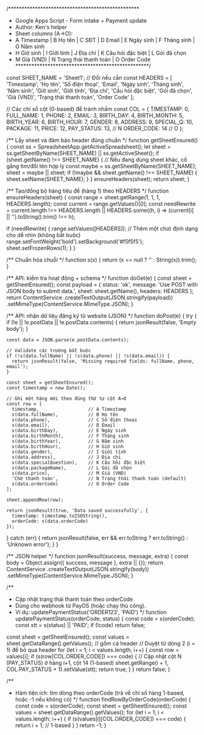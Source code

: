 /*************************************************
 * Google Apps Script - Form intake + Payment update
 * Author: Ken's helper
 * Sheet columns (A→O):
 * A Timestamp | B Họ tên | C SĐT | D Email | E Ngày sinh | F Tháng sinh | G Năm sinh
 * H Giờ sinh | I Giới tính | J Địa chỉ | K Câu hỏi đặc biệt | L Gói đã chọn
 * M Giá (VND) | N Trạng thái thanh toán | O Order Code
 **************************************************/

const SHEET_NAME = 'Sheet1'; // Đổi nếu cần
const HEADERS = [
  'Timestamp', 'Họ tên', 'Số điện thoại', 'Email',
  'Ngày sinh', 'Tháng sinh', 'Năm sinh', 'Giờ sinh',
  'Giới tính', 'Địa chỉ', 'Câu hỏi đặc biệt',
  'Gói đã chọn', 'Giá (VND)', 'Trạng thái thanh toán', 'Order Code'
];

// Các chỉ số cột (0-based) để tránh nhầm
const COL = {
  TIMESTAMP: 0,
  FULL_NAME: 1,
  PHONE: 2,
  EMAIL: 3,
  BIRTH_DAY: 4,
  BIRTH_MONTH: 5,
  BIRTH_YEAR: 6,
  BIRTH_HOUR: 7,
  GENDER: 8,
  ADDRESS: 9,
  SPECIAL_Q: 10,
  PACKAGE: 11,
  PRICE: 12,
  PAY_STATUS: 13, // N
  ORDER_CODE: 14  // O
};

/** Lấy sheet và đảm bảo header đúng chuẩn */
function getSheetEnsured() {
  const ss = SpreadsheetApp.getActiveSpreadsheet();
  let sheet = ss.getSheetByName(SHEET_NAME) || ss.getActiveSheet();
  if (sheet.getName() !== SHEET_NAME) {
    // Nếu đang dùng sheet khác, cố gắng tìm/đổi tên hợp lý
    const maybe = ss.getSheetByName(SHEET_NAME);
    sheet = maybe || sheet;
    if (!maybe && sheet.getName() !== SHEET_NAME) {
      sheet.setName(SHEET_NAME);
    }
  }
  ensureHeaders(sheet);
  return sheet;
}

/** Tạo/đồng bộ hàng tiêu đề (hàng 1) theo HEADERS */
function ensureHeaders(sheet) {
  const range = sheet.getRange(1, 1, 1, HEADERS.length);
  const current = range.getValues()[0];
  const needRewrite =
    current.length !== HEADERS.length ||
    HEADERS.some((h, i) => (current[i] || '').toString().trim() !== h);

  if (needRewrite) {
    range.setValues([HEADERS]);
    // Thêm một chút định dạng cho dễ nhìn (không bắt buộc)
    range.setFontWeight('bold').setBackground('#f5f5f5');
    sheet.setFrozenRows(1);
  }
}

/** Chuẩn hóa chuỗi */
function s(x) {
  return (x == null ? '' : String(x)).trim();
}

/** API: kiểm tra hoạt động + schema */
function doGet(e) {
  const sheet = getSheetEnsured();
  const payload = {
    status: 'ok',
    message: 'Use POST with JSON body to submit data.',
    sheet: sheet.getName(),
    headers: HEADERS
  };
  return ContentService
    .createTextOutput(JSON.stringify(payload))
    .setMimeType(ContentService.MimeType.JSON);
}

/** API: nhận dữ liệu đăng ký từ website (JSON) */
function doPost(e) {
  try {
    if (!e || !e.postData || !e.postData.contents) {
      return jsonResult(false, 'Empty body');
    }

    const data = JSON.parse(e.postData.contents);

    // Validate các trường bắt buộc
    if (!s(data.fullName) || !s(data.phone) || !s(data.email)) {
      return jsonResult(false, 'Missing required fields: fullName, phone, email');
    }

    const sheet = getSheetEnsured();
    const timestamp = new Date();

    // Ghi một hàng mới theo đúng thứ tự cột A→O
    const row = [
      timestamp,                  // A Timestamp
      s(data.fullName),           // B Họ tên
      s(data.phone),              // C Số điện thoại
      s(data.email),              // D Email
      s(data.birthDay),           // E Ngày sinh
      s(data.birthMonth),         // F Tháng sinh
      s(data.birthYear),          // G Năm sinh
      s(data.birthHour),          // H Giờ sinh
      s(data.gender),             // I Giới tính
      s(data.address),            // J Địa chỉ
      s(data.specialQuestion),    // K Câu hỏi đặc biệt
      s(data.packageName),        // L Gói đã chọn
      s(data.price),              // M Giá (VND)
      'Chờ thanh toán',           // N Trạng thái thanh toán (default)
      s(data.orderCode)           // O Order Code
    ];

    sheet.appendRow(row);

    return jsonResult(true, 'Data saved successfully', {
      timestamp: timestamp.toISOString(),
      orderCode: s(data.orderCode)
    });

  } catch (err) {
    return jsonResult(false, err && err.toString ? err.toString() : 'Unknown error');
  }
}

/** JSON helper */
function jsonResult(success, message, extra) {
  const body = Object.assign({ success, message }, extra || {});
  return ContentService
    .createTextOutput(JSON.stringify(body))
    .setMimeType(ContentService.MimeType.JSON);
}

/**
 * Cập nhật trạng thái thanh toán theo orderCode
 * Dùng cho webhook từ PayOS (hoặc chạy thủ công).
 * Ví dụ: updatePaymentStatus('ORDER123', 'PAID')
 */
function updatePaymentStatus(orderCode, status) {
  const code = s(orderCode);
  const stt = s(status) || 'PAID';
  if (!code) return false;

  const sheet = getSheetEnsured();
  const values = sheet.getDataRange().getValues(); // gồm cả header
  // Duyệt từ dòng 2 (i = 1) để bỏ qua header
  for (let i = 1; i < values.length; i++) {
    const row = values[i];
    if (s(row[COL.ORDER_CODE]) === code) {
      // Cập nhật cột N (PAY_STATUS) ở hàng i+1, cột 14 (1-based)
      sheet.getRange(i + 1, COL.PAY_STATUS + 1).setValue(stt);
      return true;
    }
  }
  return false;
}

/**
 * Hàm tiện ích: tìm dòng theo orderCode (trả về chỉ số hàng 1-based, hoặc -1 nếu không có)
 */
function findRowByOrderCode(orderCode) {
  const code = s(orderCode);
  const sheet = getSheetEnsured();
  const values = sheet.getDataRange().getValues();
  for (let i = 1; i < values.length; i++) {
    if (s(values[i][COL.ORDER_CODE]) === code) {
      return i + 1; // 1-based
    }
  }
  return -1;
}
